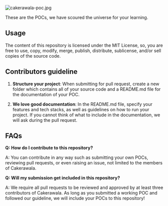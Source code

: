 ![cakerawala-poc.jpg](https://i.postimg.cc/y8jVn9qj/cakerawala-poc.jpg)

These are the POCs, we have scoured the universe for your learning.

## Usage

The content of this repository is licensed under the MIT License, so, you are free to use, copy, modify, merge, publish, distribute, sublicense, and/or sell copies of the source code.

## Contributors guideline

1. **Structure your project**: When submitting for pull request, create a new folder which contains all of your source code and a README.md file for the documentation of your POC.

2. **We love good documentation**: In the README.md file, specify your features and tech stacks, as well as guidelines on how to run your project. If you cannot think of what to include in the documentation, we will ask during the pull request.

## FAQs

**Q: How do I contribute to this repository?**

A: You can contribute in any way such as submitting your own POCs, reviewing pull requests, or even raising an issue, not limited to the members of Cakerawala.

**Q: Will my submission get included in this repository?**

A: We require all pull requests to be reviewed and approved by at least three contributors of Cakerawala. As long as you submitted a working POC and followed our guideline, we will include your POCs to this repository!
